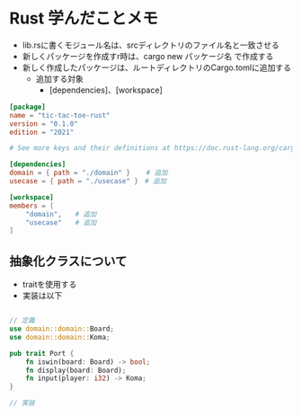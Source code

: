 # Rust 学んだことメモ

- lib.rsに書くモジュール名は、srcディレクトリのファイル名と一致させる
- 新しくパッケージを作成すr時は、cargo new パッケージ名 で作成する
- 新しく作成したパッケージは、ルートディレクトリのCargo.tomlに追加する
  - 追加する対象
    - [dependencies]、[workspace]

~~~toml
[package]
name = "tic-tac-toe-rust"
version = "0.1.0"
edition = "2021"

# See more keys and their definitions at https://doc.rust-lang.org/cargo/reference/manifest.html

[dependencies]
domain = { path = "./domain" }    # 追加
usecase = { path = "./usecase" }　# 追加

[workspace]
members = [
    "domain",　　# 追加
    "usecase"　　# 追加
]

~~~


## 抽象化クラスについて

- traitを使用する
- 実装は以下

~~~rust

// 定義
use domain::domain::Board;
use domain::domain::Koma;

pub trait Port {
    fn iswin(board: Board) -> bool;
    fn display(board: Board);
    fn input(player: i32) -> Koma;
}

// 実装


~~~